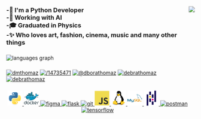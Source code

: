 <h1 align="center"></h1>

###

<div>
  <img align="right" height="400" src="https://64.media.tumblr.com/993256fb91609ad0c5fe5bed4dc9fcfe/595ef82b863b505d-f1/s400x600/f56f8daa9e0090d6e30237a35232809734d8bc09.gifv"  />
  <h3 align="left">-🐍 I'm a Python Developer<br>-🤖 Working with AI<br>-🎓 Graduated in Physics<br>-✨ Who loves art, fashion, cinema, music and many other things </h3>  
</div>

###                                                                               

<div align="left">
  <img src="https://github-readme-stats.vercel.app/api/top-langs?username=debthomaz&layout=compact&theme=dracula" height="200" alt="languages graph"  />
</div>

###

<p align="left">
<a href="https://linkedin.com/in/dmthomaz" target="blank"><img src="https://img.shields.io/badge/LinkedIn-0077B5?style=for-the-badge&logo=linkedin&logoColor=white" alt="dmthomaz" height="25" width="75" /></a>
<a href="https://stackoverflow.com/users/14735471/débora-thomaz" target="blank"><img src="https://img.shields.io/badge/Stack_Overflow-FE7A16?style=for-the-badge&logo=stack-overflow&logoColor=white" alt="/14735471" height="25" width="95" /></a>
<a href="https://medium.com/@dborathomaz" target="blank"><img src="https://img.shields.io/badge/Medium-12100E?style=for-the-badge&logo=medium&logoColor=white" alt="@dborathomaz" height="25" width="70" /></a>
<a href="https://instagram.com/debrathomaz" target="blank"><img src="https://img.shields.io/badge/Instagram-E4405F?style=for-the-badge&logo=instagram&logoColor=white" alt="debrathomaz" height="25" width="75" /></a>
<a href="https://twitter.com/debrathomaz" target="blank"><img src="https://img.shields.io/badge/X-000000?style=for-the-badge&logo=x&logoColor=white" alt="debrathomaz" height="25" width="30" /></a>
</p>

###

<p align="center"> <a href="https://www.python.org" target="_blank" rel="noreferrer"> <img src="https://raw.githubusercontent.com/devicons/devicon/master/icons/python/python-original.svg" alt="python" width="40" height="40"/> </a> <a href="https://www.docker.com/" target="_blank" rel="noreferrer"> <img src="https://raw.githubusercontent.com/devicons/devicon/master/icons/docker/docker-original-wordmark.svg" alt="docker" width="40" height="40"/> </a> <a href="https://www.figma.com/" target="_blank" rel="noreferrer"> <img src="https://www.vectorlogo.zone/logos/figma/figma-icon.svg" alt="figma" width="40" height="40"/> </a> <a href="https://flask.palletsprojects.com/" target="_blank" rel="noreferrer"> <img src="https://www.vectorlogo.zone/logos/pocoo_flask/pocoo_flask-icon.svg" alt="flask" width="40" height="40"/> </a> <a href="https://git-scm.com/" target="_blank" rel="noreferrer"> <img src="https://www.vectorlogo.zone/logos/git-scm/git-scm-icon.svg" alt="git" width="40" height="40"/> </a> <a href="https://developer.mozilla.org/en-US/docs/Web/JavaScript" target="_blank" rel="noreferrer"> <img src="https://raw.githubusercontent.com/devicons/devicon/master/icons/javascript/javascript-original.svg" alt="javascript" width="40" height="40"/> </a> <a href="https://www.linux.org/" target="_blank" rel="noreferrer"> <img src="https://raw.githubusercontent.com/devicons/devicon/master/icons/linux/linux-original.svg" alt="linux" width="40" height="40"/> </a> <a href="https://www.mysql.com/" target="_blank" rel="noreferrer"> <img src="https://raw.githubusercontent.com/devicons/devicon/master/icons/mysql/mysql-original-wordmark.svg" alt="mysql" width="40" height="40"/> </a> <a href="https://pandas.pydata.org/" target="_blank" rel="noreferrer"> <img src="https://raw.githubusercontent.com/devicons/devicon/2ae2a900d2f041da66e950e4d48052658d850630/icons/pandas/pandas-original.svg" alt="pandas" width="40" height="40"/> </a> <a href="https://postman.com" target="_blank" rel="noreferrer"> <img src="https://www.vectorlogo.zone/logos/getpostman/getpostman-icon.svg" alt="postman" width="40" height="40"/> </a> <a href="https://www.tensorflow.org" target="_blank" rel="noreferrer"> <img src="https://www.vectorlogo.zone/logos/tensorflow/tensorflow-icon.svg" alt="tensorflow" width="40" height="40"/> </a> </p>
